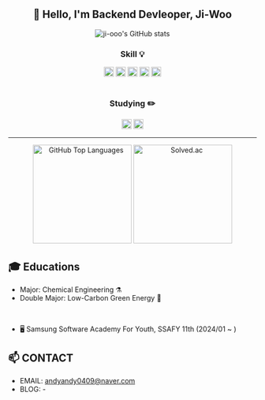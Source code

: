 <!--
**ji-ooo/ji-ooo** is a ✨ _special_ ✨ repository because its `README.md` (this file) appears on your GitHub profile.

Here are some ideas to get you started:

- 🔭 I’m currently working on ...
- 🌱 I’m currently learning ...
- 👯 I’m looking to collaborate on ...
- 🤔 I’m looking for help with ...
- 💬 Ask me about ...
- 📫 How to reach me: ...
- 😄 Pronouns: ...
- ⚡ Fun fact: ...
-->

<h2 align='center'>👋 Hello, I'm Backend Devleoper, Ji-Woo</h2>

<p align='center'>
  <img src="https://github-readme-stats.vercel.app/api?username=ji-ooo&show_icons=true&theme=radical" alt="ji-ooo's GitHub stats">
</p>
<h3 align='center'>Skill 💡</h3>
<div align="center">
  <img src="https://img.shields.io/badge/Python-3776AB?style=for-the-badge&logo=Python&logoColor=white" alt="Python" height="20">
  <img src="https://img.shields.io/badge/Django-092E20?style=for-the-badge&logo=Django&logoColor=white" alt="Django" height="20">
  <img src="https://img.shields.io/badge/HTML5-E34F26?style=for-the-badge&logo=HTML5&logoColor=white" alt="HTML5" height="20">
  <img src="https://img.shields.io/badge/CSS3-1572B6?style=for-the-badge&logo=CSS3&logoColor=white" alt="CSS3" height="20">
  <img src="https://img.shields.io/badge/JavaScript-F7DF1E?style=for-the-badge&logo=JavaScript&logoColor=white" alt="JavaScript" height="20">
</div>

<br>
<h3 align='center'>Studying ✏️</h3>
<div align='center'>
  <img src="https://img.shields.io/badge/Java-007396?style=for-the-badge&logo=Java&logoColor=white" alt="Java" height="20">
  <img src="https://img.shields.io/badge/Spring_Boot-6DB33F?style=for-the-badge&logo=Spring-Boot&logoColor=white" alt="Spring Boot" height="20">
</div>

<hr>

<div align='center'>
  <img src="https://github-readme-stats.vercel.app/api/top-langs/?username=ji-ooo&layout=compact&theme=gruvbox" alt="GitHub Top Languages" height="200">
  <img src="http://mazassumnida.wtf/api/v2/generate_badge?boj=chlwldn0409" alt="Solved.ac" height="200">
</div>

## 🎓 Educations
- Major: Chemical Engineering ⚗️
- Double Major: Low-Carbon Green Energy 🚎
<br>

- 🖥️ Samsung Software Academy For Youth, SSAFY 11th (2024/01 ~ )

## 📫 CONTACT

- EMAIL: andyandy0409@naver.com
- BLOG: -

